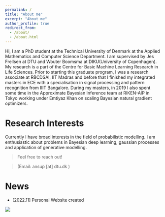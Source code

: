 ```yaml
---
permalink: /
title: "About me"
excerpt: "About me"
author_profile: true
redirect_from: 
  - /about/
  - /about.html
---
```


Hi, 
I am a PhD student at the Technical University of Denmark at the Applied Mathematics and Computer Science Department. I am supervised by Jes Frellsen at DTU and Wouter Boomsma at DIKU(University of Copenhagen). My research is a part of the Centre for Basic Machine Learning Research in Life Sciences.
Prior to starting this graduate program, I was a research associate at RBCDSAI, IIT Madras and before that I finished my integrated masters in ECE with a specialisation in signal processing and pattern recognition from IIIT Bangalore. During my masters, in 2019 I also spent some time in the Approximate Bayesian Inference team at RIKEN-AIP in Tokyo working under Emtiyaz Khan on scaling Bayesian natural gradient optimizers.


# Research Interests 
Currently I have broad interests in the field of probabilistic modelling. I am enthusiastic about problems in Bayesian deep learning, gaussian processes and application of generative modelling.


> Feel free to reach out!


[comment]: <> (# Contact )

> (Email: ansup [at] dtu.dk )

# News

- [2022.11] Personal Website created

<a href="https://clustrmaps.com/site/1bc1p" title="Visit tracker"><img src="//clustrmaps.com/map_v2.png?cl=080808&w=268&t=tt&d=ClGOXY2uKf0Io0DSAJkrBfZlEVYRsuP6Esld81tT5GE&co=ffffff&ct=808080" /></a>
